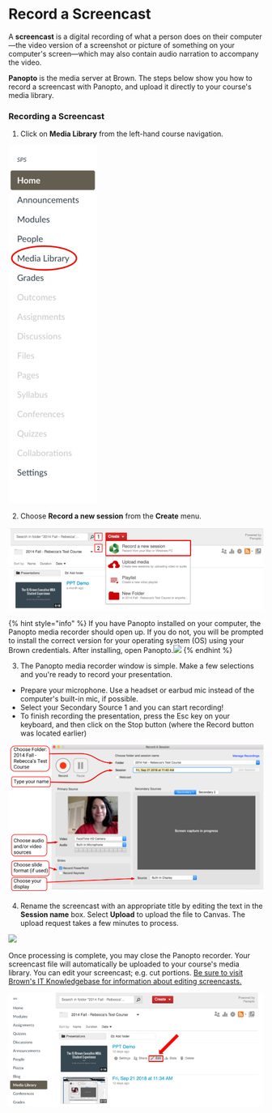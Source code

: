 # Record a Screencast

A **screencast** is a digital recording of what a person does on their computer—the video version of a screenshot or picture of something on your computer's screen—which may also contain audio narration to accompany the video. 

**Panopto** is the media server at Brown. The steps below show you how to record a screencast with  Panopto, and upload it directly to your course's media library. 

### Recording a Screencast 

1. Click on **Media Library** from the left-hand course navigation.

![](../../.gitbook/assets/screencast_media-library.png)



2. Choose **Record a new session** from the **Create** menu.

![](../../.gitbook/assets/screencast_create-recording.png)

{% hint style="info" %}
If you have Panopto installed on your computer, the Panopto media recorder should open up. If you do not, you will be prompted to install the correct version for your operating system \(OS\) using your Brown credentials. After installing, open Panopto.![](https://lh6.googleusercontent.com/fSj5lvmeOyBAj5h_ztC2U0sk1EaZ2FdTLnm7a6CCNs1dVT0Jt0ADhibYd0EkjWojJLQKWS3K72-vYBn9oYCI5s-3ipVXGiAYudaKBGvsHOr_FaRXvfZC5aMP4dPat5Bbws6OTBnS)
{% endhint %}

3. The Panopto media recorder window is simple. Make a few selections and you're ready to record your presentation.

* Prepare your microphone. Use a headset or earbud mic instead of the computer's built-in mic, if possible.
* Select your Secondary Source 1 and you can start recording!
* To finish recording the presentation, press the Esc key on your keyboard, and then click on the Stop button \(where the Record button was located earlier\)

![](../../.gitbook/assets/screencast_panopto-recorder.png)

4. Rename the screencast with an appropriate title by editing the text in the **Session name** box. Select **Upload** to upload the file to Canvas. The upload request takes a few minutes to process.

![](https://lh5.googleusercontent.com/MxqRmcxZcp-HkS_oQNF7eH54kNGUWbEwl2Z8X_Wo-xDhmgAcuzFX75WZVO1Wx93M-qh2tRcTb289zrSvyvJm0zoyIMQmFKarUt4lYTwq8WJPP1VmFCDBsiBTQo7r2sn7u6uEoTDi)

Once processing is complete, you may close the Panopto recorder. Your screencast file will automatically be uploaded to your course's media library. You can edit your screencast; e.g. cut portions. [Be sure to visit Brown's IT Knowledgebase for information about editing screencasts.](https://ithelp.brown.edu/kb/articles/basic-editing-in-panopto)

![](../../.gitbook/assets/screencast_edit%20%281%29.png)

